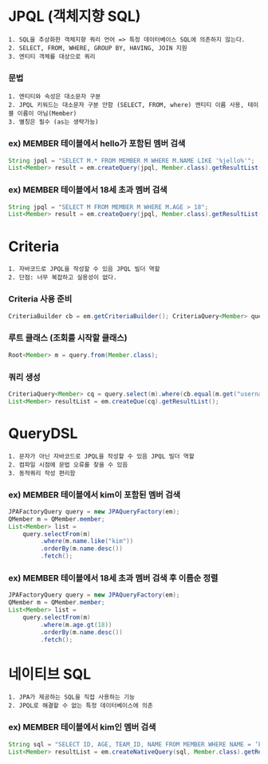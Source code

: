 # JPQL (객체지향 SQL)
    1. SQL을 추상화한 객체지향 쿼리 언어 => 특정 데이터베이스 SQL에 의존하지 않는다.
    2. SELECT, FROM, WHERE, GROUP BY, HAVING, JOIN 지원
    3. 엔티티 객체를 대상으로 쿼리

### 문법
    1. 엔티티와 속성은 대소문자 구분
    2. JPQL 키워드는 대소문자 구분 안함 (SELECT, FROM, where) 엔티티 이름 사용, 테이블 이름이 아님(Member)
    3. 별칭은 필수 (as는 생략가능)

### ex) MEMBER 테이블에서 hello가 포함된 멤버 검색
``` JAVA
String jpql = "SELECT M.* FROM MEMBER M WHERE M.NAME LIKE '%jello%'";
List<Member> result = em.createQuery(jpql, Member.class).getResultList();
```

### ex) MEMBER 테이블에서 18세 초과 멤버 검색
``` JAVA
String jpql = "SELECT M FROM MEMBER M WHERE M.AGE > 18";
List<Member> result = em.createQuery(jpql, Member.class).getResultList();
```
# Criteria
    1. 자바코드로 JPQL을 작성할 수 있음 JPQL 빌더 역할
    2. 단점: 너무 복잡하고 실용성이 없다.

### Criteria 사용 준비
``` JAVA
CriteriaBuilder cb = em.getCriteriaBuilder(); CriteriaQuery<Member> query = cb.createQuery(Member.class);
```

### 루트 클래스 (조회를 시작할 클래스)
``` JAVA
Root<Member> m = query.from(Member.class);
```

### 쿼리 생성 
``` JAVA
CriteriaQuery<Member> cq = query.select(m).where(cb.equal(m.get("username"), “kim”)); 
List<Member> resultList = em.createQue(cq).getResultList();
```

# QueryDSL
    1. 문자가 아닌 자바코드로 JPQL을 작성할 수 있음 JPQL 빌더 역할
    2. 컴파일 시점에 문법 오류를 찾을 수 있음 
    3. 동적쿼리 작성 편리함

### ex) MEMBER 테이블에서 kim이 포함된 멤버 검색
``` JAVA
JPAFactoryQuery query = new JPAQueryFactory(em);
QMember m = QMember.member;
List<Member> list =
    query.selectFrom(m)
         .where(m.name.like("kim"))
         .orderBy(m.name.desc())
         .fetch();
```


### ex) MEMBER 테이블에서 18세 초과 멤버 검색 후 이름순 정렬
``` JAVA
JPAFactoryQuery query = new JPAQueryFactory(em);
QMember m = QMember.member;
List<Member> list =
    query.selectFrom(m)
         .where(m.age.gt(18))
         .orderBy(m.name.desc())
         .fetch();
```

# 네이티브 SQL
    1. JPA가 제공하는 SQL을 직접 사용하는 기능
    2. JPQL로 해결할 수 없는 특정 데이터베이스에 의존 

### ex) MEMBER 테이블에서 kim인 멤버 검색
``` JAVA
String sql = "SELECT ID, AGE, TEAM_ID, NAME FROM MEMBER WHERE NAME = ‘kim’";
List<Member> resultList = em.createNativeQuery(sql, Member.class).getResultList();
```